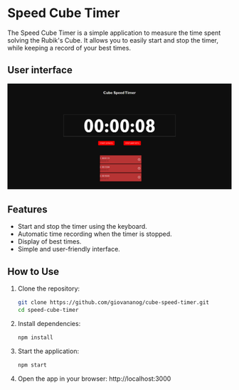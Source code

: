 # Speed Cube Timer

The Speed Cube Timer is a simple application to measure the time spent solving the Rubik's Cube. It allows you to easily start and stop the timer, while keeping a record of your best times.


## User interface
![Cube Speed Timer](/public/image.png)

## Features

- Start and stop the timer using the keyboard.
- Automatic time recording when the timer is stopped.
- Display of best times.
- Simple and user-friendly interface.

## How to Use

1. Clone the repository:

   ```bash
   git clone https://github.com/giovananog/cube-speed-timer.git
   cd speed-cube-timer
   ```

2. Install dependencies:
   ```bash
   npm install
   ```

3. Start the application:
   ```bash
   npm start
   ```

4. Open the app in your browser:
    http://localhost:3000
